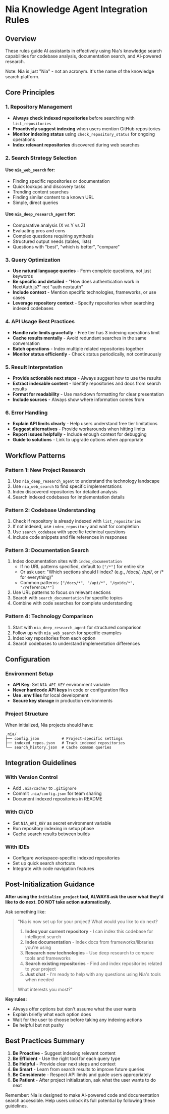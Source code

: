 # Nia Knowledge Agent Integration Rules

## Overview
These rules guide AI assistants in effectively using Nia's knowledge search capabilities for codebase analysis, documentation search, and AI-powered research.

Note: Nia is just "Nia" - not an acronym. It's the name of the knowledge search platform.

## Core Principles

### 1. Repository Management
- **Always check indexed repositories** before searching with `list_repositories`
- **Proactively suggest indexing** when users mention GitHub repositories
- **Monitor indexing status** using `check_repository_status` for ongoing operations
- **Index relevant repositories** discovered during web searches

### 2. Search Strategy Selection

#### Use `nia_web_search` for:
- Finding specific repositories or documentation
- Quick lookups and discovery tasks
- Trending content searches
- Finding similar content to a known URL
- Simple, direct queries

#### Use `nia_deep_research_agent` for:
- Comparative analysis (X vs Y vs Z)
- Evaluating pros and cons
- Complex questions requiring synthesis
- Structured output needs (tables, lists)
- Questions with "best", "which is better", "compare"

### 3. Query Optimization
- **Use natural language queries** - Form complete questions, not just keywords
- **Be specific and detailed** - "How does authentication work in NextAuth.js?" not "auth nextauth"
- **Include context** - Mention specific technologies, frameworks, or use cases
- **Leverage repository context** - Specify repositories when searching indexed codebases

### 4. API Usage Best Practices
- **Handle rate limits gracefully** - Free tier has 3 indexing operations limit
- **Cache results mentally** - Avoid redundant searches in the same conversation
- **Batch operations** - Index multiple related repositories together
- **Monitor status efficiently** - Check status periodically, not continuously

### 5. Result Interpretation
- **Provide actionable next steps** - Always suggest how to use the results
- **Extract indexable content** - Identify repositories and docs from search results
- **Format for readability** - Use markdown formatting for clear presentation
- **Include sources** - Always show where information comes from

### 6. Error Handling
- **Explain API limits clearly** - Help users understand free tier limitations
- **Suggest alternatives** - Provide workarounds when hitting limits
- **Report issues helpfully** - Include enough context for debugging
- **Guide to solutions** - Link to upgrade options when appropriate

## Workflow Patterns

### Pattern 1: New Project Research
1. Use `nia_deep_research_agent` to understand the technology landscape
2. Use `nia_web_search` to find specific implementations
3. Index discovered repositories for detailed analysis
4. Search indexed codebases for implementation details

### Pattern 2: Codebase Understanding
1. Check if repository is already indexed with `list_repositories`
2. If not indexed, use `index_repository` and wait for completion
3. Use `search_codebase` with specific technical questions
4. Include code snippets and file references in responses

### Pattern 3: Documentation Search
1. Index documentation sites with `index_documentation`
   - If no URL patterns specified, default to `["/*"]` for entire site
   - Or ask user: "Which sections should I index? (e.g., /docs/*, /api/*, or /* for everything)"
   - Common patterns: `["/docs/*", "/api/*", "/guide/*", "/reference/*"]`
2. Use URL patterns to focus on relevant sections
3. Search with `search_documentation` for specific topics
4. Combine with code searches for complete understanding

### Pattern 4: Technology Comparison
1. Start with `nia_deep_research_agent` for structured comparison
2. Follow up with `nia_web_search` for specific examples
3. Index key repositories from each option
4. Search codebases to understand implementation differences

## Configuration

### Environment Setup
- **API Key**: Set `NIA_API_KEY` environment variable
- **Never hardcode API keys** in code or configuration files
- **Use .env files** for local development
- **Secure key storage** in production environments

### Project Structure
When initialized, Nia projects should have:
```
.nia/
├── config.json          # Project-specific settings
├── indexed_repos.json   # Track indexed repositories
└── search_history.json  # Cache common queries
```

## Integration Guidelines

### With Version Control
- Add `.nia/cache/` to `.gitignore`
- Commit `.nia/config.json` for team sharing
- Document indexed repositories in README

### With CI/CD
- Set `NIA_API_KEY` as secret environment variable
- Run repository indexing in setup phase
- Cache search results between builds

### With IDEs
- Configure workspace-specific indexed repositories
- Set up quick search shortcuts
- Integrate with code navigation features

## Post-Initialization Guidance

**After using the `initialize_project` tool, ALWAYS ask the user what they'd like to do next. DO NOT take action automatically.**

Ask something like:
> "Nia is now set up for your project! What would you like to do next?
> 
> 1. **Index your current repository** - I can index this codebase for intelligent search
> 2. **Index documentation** - Index docs from frameworks/libraries you're using  
> 3. **Research new technologies** - Use deep research to compare tools and frameworks
> 4. **Search existing repositories** - Find and index repositories related to your project
> 5. **Just chat** - I'm ready to help with any questions using Nia's tools when needed
> 
> What interests you most?"

**Key rules:**
- Always offer options but don't assume what the user wants
- Explain briefly what each option does
- Wait for the user to choose before taking any indexing actions
- Be helpful but not pushy

## Best Practices Summary

1. **Be Proactive** - Suggest indexing relevant content
2. **Be Efficient** - Use the right tool for each query type  
3. **Be Helpful** - Provide clear next steps and context
4. **Be Smart** - Learn from search results to improve future queries
5. **Be Considerate** - Respect API limits and guide users appropriately
6. **Be Patient** - After project initialization, ask what the user wants to do next

Remember: Nia is designed to make AI-powered code and documentation search accessible. Help users unlock its full potential by following these guidelines.